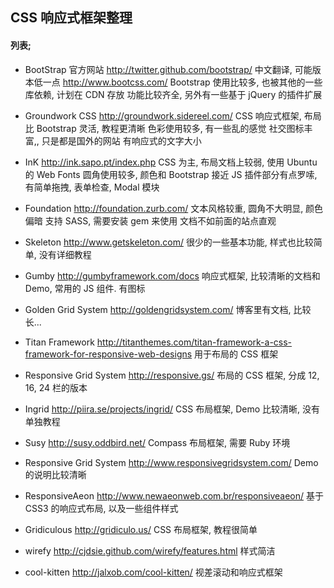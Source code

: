 
## CSS 响应式框架整理

#### 列表;

* BootStrap
官方网站 http://twitter.github.com/bootstrap/
中文翻译, 可能版本低一点 http://www.bootcss.com/
Bootstrap 使用比较多, 也被其他的一些库依赖, 计划在 CDN 存放
功能比较齐全, 另外有一些基于 jQuery 的插件扩展

* Groundwork CSS
http://groundwork.sidereel.com/
CSS 响应式框架, 布局比 Bootstrap 灵活, 教程更清晰
色彩使用较多, 有一些乱的感觉
社交图标丰富,, 只是都是国外的网站
有响应式的文字大小

* InK
http://ink.sapo.pt/index.php
CSS 为主, 布局文档上较弱, 使用 Ubuntu 的 Web Fonts
圆角使用较多, 颜色和 Bootstrap 接近
JS 插件部分有点罗嗦, 有简单拖拽, 表单检查, Modal 模块

* Foundation
http://foundation.zurb.com/
文本风格较重, 圆角不大明显, 颜色偏暗
支持 SASS, 需要安装 gem 来使用
文档不如前面的站点直观

* Skeleton
http://www.getskeleton.com/
很少的一些基本功能, 样式也比较简单, 没有详细教程

* Gumby
http://gumbyframework.com/docs
响应式框架, 比较清晰的文档和 Demo, 常用的 JS 组件. 有图标

* Golden Grid System
http://goldengridsystem.com/
博客里有文档, 比较长...

* Titan Framework
http://titanthemes.com/titan-framework-a-css-framework-for-responsive-web-designs
用于布局的 CSS 框架

* Responsive Grid System
http://responsive.gs/
布局的 CSS 框架, 分成 12, 16, 24 栏的版本

* Ingrid
http://piira.se/projects/ingrid/
CSS 布局框架, Demo 比较清晰, 没有单独教程

* Susy
http://susy.oddbird.net/
Compass 布局框架, 需要 Ruby 环境

* Responsive Grid System
http://www.responsivegridsystem.com/
Demo 的说明比较清晰

* ResponsiveAeon
http://www.newaeonweb.com.br/responsiveaeon/
基于 CSS3 的响应式布局, 以及一些组件样式

* Gridiculous
http://gridiculo.us/
CSS 布局框架, 教程很简单

* wirefy
http://cjdsie.github.com/wirefy/features.html
样式简洁

* cool-kitten
http://jalxob.com/cool-kitten/
视差滚动和响应式框架
